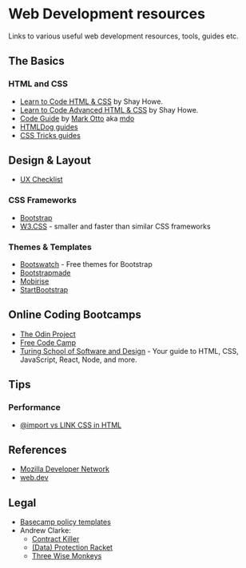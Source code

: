 # Web Development resources

Links to various useful web development resources, tools, guides etc.

## The Basics

### HTML and CSS

- [Learn to Code HTML & CSS](https://learn.shayhowe.com/html-css/) by Shay Howe.
- [Learn to Code Advanced HTML & CSS](https://learn.shayhowe.com/advanced-html-css/) by Shay Howe.
- [Code Guide](https://codeguide.co/) by [Mark Otto](https://github.com/mdo) aka [mdo](https://twitter.com/mdo)
- [HTMLDog guides](https://htmldog.com/guides/)
- [CSS Tricks guides](https://css-tricks.com/guides/)

## Design & Layout

- [UX Checklist](https://uxchecklist.github.io/)

### CSS Frameworks

- [Bootstrap](https://getbootstrap.com/)
- [W3.CSS](https://www.w3schools.com/w3css/default.asp) - smaller and faster than similar CSS frameworks

### Themes & Templates

- [Bootswatch](https://bootswatch.com/) - Free themes for Bootstrap
- [Bootstrapmade](https://bootstrapmade.com/)
- [Mobirise](https://mobirise.com/bootstrap-template/)
- [StartBootstrap](https://startbootstrap.com/themes/)

## Online Coding Bootcamps

- [The Odin Project](https://www.theodinproject.com/)
- [Free Code Camp](https://www.freecodecamp.org/)
- [Turing School of Software and Design](https://frontend.turing.io/) - Your guide to HTML, CSS, JavaScript, React, Node, and more.

## Tips

### Performance

- [@import vs LINK CSS in HTML](http://www.stevesouders.com/blog/2009/04/09/dont-use-import/)

## References

- [Mozilla Developer Network](https://developer.mozilla.org/en-US/docs/Web)
- [web.dev](https://web.dev/)

## Legal

- [Basecamp policy templates](https://github.com/basecamp/policies)
- Andrew Clarke:
  - [Contract Killer](https://stuffandnonsense.co.uk/projects/contract-killer)
  - [(Data) Protection Racket](https://stuffandnonsense.co.uk/projects/protection-racket)
  - [Three Wise Monkeys](https://stuffandnonsense.co.uk/projects/three-wise-monkeys)
